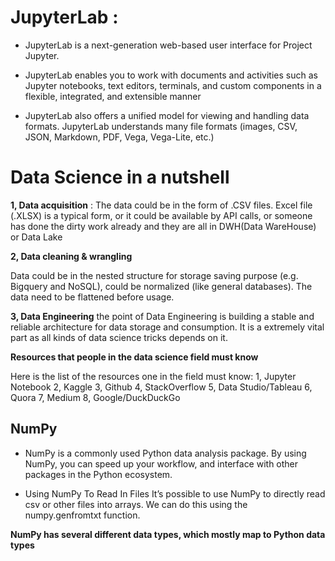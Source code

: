 # JupyterLab : 

* JupyterLab is a next-generation web-based user interface for Project Jupyter.

* JupyterLab enables you to work with documents and activities such as Jupyter notebooks, text editors, terminals, and custom components in a flexible, integrated, and extensible manner

* JupyterLab also offers a unified model for viewing and handling data formats. JupyterLab understands many file formats (images, CSV, JSON, Markdown, PDF, Vega, Vega-Lite, etc.)


# Data Science in a nutshell 


**1, Data acquisition** :
The data could be in the form of .CSV files. Excel file (.XLSX) is a typical form, or it could be available by API calls, or someone has done the dirty work already and they are all in DWH(Data WareHouse) or Data Lake

**2, Data cleaning & wrangling**

Data could be in the nested structure for storage saving purpose (e.g. Bigquery and NoSQL), could be normalized (like general databases). The data need to be flattened before usage.


**3, Data Engineering**
the point of Data Engineering is building a stable and reliable architecture for data storage and consumption. It is a extremely vital part as all kinds of data science tricks depends on it.


**Resources that people in the data science field must know**

Here is the list of the resources one in the field must know:
1, Jupyter Notebook
2, Kaggle
3, Github
4, StackOverflow
5, Data Studio/Tableau
6, Quora
7, Medium
8, Google/DuckDuckGo


## NumPy
* NumPy is a commonly used Python data analysis package. By using NumPy, you can speed up your workflow, and interface with other packages in the Python ecosystem.

* Using NumPy To Read In Files It’s possible to use NumPy to directly read csv or other files into arrays. We can do this using the numpy.genfromtxt function.

**NumPy has several different data types, which mostly map to Python data types**